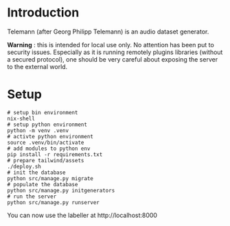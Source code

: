# Introduction

Telemann (after Georg Philipp Telemann) is an audio dataset generator. 

__Warning__ : this is intended for local use only. No attention has been put to security issues. Especially as it is running remotely plugins libraries (without a secured protocol), one should be very careful about exposing the server to the external world.

# Setup

```
# setup bin environment
nix-shell
# setup python environment
python -m venv .venv
# activte python environment
source .venv/bin/activate
# add modules to python env
pip install -r requirements.txt 
# prepare tailwind/assets
./deploy.sh
# init the database
python src/manage.py migrate
# populate the database
python src/manage.py initgenerators
# run the server
python src/manage.py runserver
```

You can now use the labeller at http://localhost:8000


